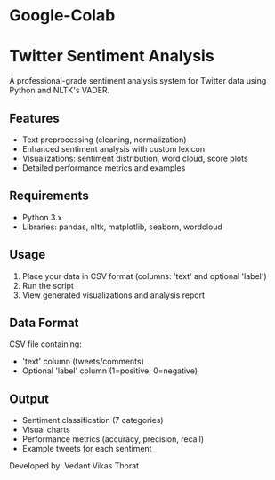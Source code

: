 # Google-Colab
# Twitter Sentiment Analysis

A professional-grade sentiment analysis system for Twitter data using Python and NLTK's VADER.

## Features
- Text preprocessing (cleaning, normalization)
- Enhanced sentiment analysis with custom lexicon
- Visualizations: sentiment distribution, word cloud, score plots
- Detailed performance metrics and examples

## Requirements
- Python 3.x
- Libraries: pandas, nltk, matplotlib, seaborn, wordcloud

## Usage
1. Place your data in CSV format (columns: 'text' and optional 'label')
2. Run the script
3. View generated visualizations and analysis report

## Data Format
CSV file containing:
- 'text' column (tweets/comments)
- Optional 'label' column (1=positive, 0=negative)

## Output
- Sentiment classification (7 categories)
- Visual charts
- Performance metrics (accuracy, precision, recall)
- Example tweets for each sentiment

Developed by: Vedant Vikas Thorat
